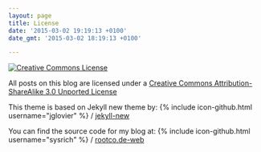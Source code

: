 ```yaml
---
layout: page
title: License
date: '2015-03-02 19:19:13 +0100'
date_gmt: '2015-03-02 18:19:13 +0100'

---
```

[![Creative Commons License](https://i.creativecommons.org/l/by-sa/3.0/88x31.png)](http://creativecommons.org/licenses/by-sa/3.0/)

All posts on this blog are licensed under a [Creative Commons Attribution-ShareAlike 3.0 Unported License](http://creativecommons.org/licenses/by-sa/3.0/)

This theme is based on Jekyll new theme by:
{% include icon-github.html username="jglovier" %} /
[jekyll-new](https://github.com/jglovier/jekyll-new)

You can find the source code for my blog at:
{% include icon-github.html username="sysrich" %} /
[rootco.de-web](https://github.com/sysrich/rootco.de-web)

